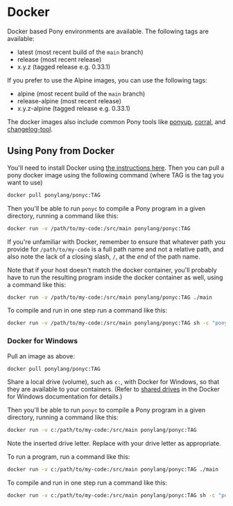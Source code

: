 # Docker

Docker based Pony environments are available. The following tags are available:

- latest (most recent build of the `main` branch)
- release (most recent release)
- x.y.z (tagged release e.g. 0.33.1)

If you prefer to use the Alpine images, you can use the following tags:

- alpine (most recent build of the `main` branch)
- release-alpine (most recent release)
- x.y.z-alpine (tagged release e.g. 0.33.1)

The docker images also include common Pony tools like [ponyup](https://github.com/ponylang/ponyup), [corral](https://github.com/ponylang/corral), and [changelog-tool](https://github.com/ponylang/changelog-tool).

## Using Pony from Docker

You'll need to install Docker using [the instructions here](https://docs.docker.com/engine/installation/). Then you can pull a pony docker image using the following command (where TAG is the tag you want to use)

```bash
docker pull ponylang/ponyc:TAG
```

Then you'll be able to run `ponyc` to compile a Pony program in a given directory, running a command like this:

```bash
docker run -v /path/to/my-code:/src/main ponylang/ponyc:TAG
```

If you're unfamiliar with Docker, remember to ensure that whatever path you provide for `/path/to/my-code` is a full path name and not a relative path, and also note the lack of a closing slash, `/`, at the *end* of the path name.

Note that if your host doesn't match the docker container, you'll probably have to run the resulting program inside the docker container as well, using a command like this:

```bash
docker run -v /path/to/my-code:/src/main ponylang/ponyc:TAG ./main
```

To compile and run in one step run a command like this:

```bash
docker run -v /path/to/my-code:/src/main ponylang/ponyc:TAG sh -c "ponyc && ./main"
```

### Docker for Windows

Pull an image as above:

```bash
docker pull ponylang/ponyc:TAG
```

Share a local drive (volume), such as `c:`, with Docker for Windows, so that they are available to your containers. (Refer to [shared drives](https://docs.docker.com/docker-for-windows/#shared-drives) in the Docker for Windows documentation for details.)

Then you'll be able to run `ponyc` to compile a Pony program in a given directory, running a command like this:

```bash
docker run -v c:/path/to/my-code:/src/main ponylang/ponyc:TAG
```

Note the inserted drive letter. Replace with your drive letter as appropriate.

To run a program, run a command like this:

```bash
docker run -v c:/path/to/my-code:/src/main ponylang/ponyc:TAG ./main
```

To compile and run in one step run a command like this:

```bash
docker run -v c:/path/to/my-code:/src/main ponylang/ponyc:TAG sh -c "ponyc && ./main"
```
